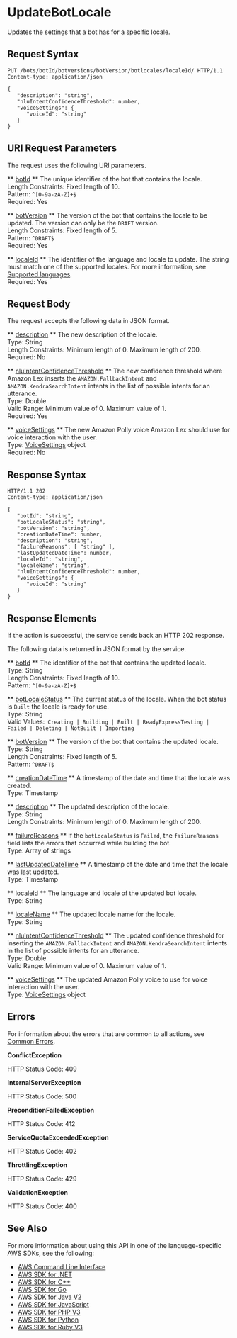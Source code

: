 # UpdateBotLocale<a name="API_UpdateBotLocale"></a>

Updates the settings that a bot has for a specific locale\.

## Request Syntax<a name="API_UpdateBotLocale_RequestSyntax"></a>

```
PUT /bots/botId/botversions/botVersion/botlocales/localeId/ HTTP/1.1
Content-type: application/json

{
   "description": "string",
   "nluIntentConfidenceThreshold": number,
   "voiceSettings": { 
      "voiceId": "string"
   }
}
```

## URI Request Parameters<a name="API_UpdateBotLocale_RequestParameters"></a>

The request uses the following URI parameters\.

 ** [botId](#API_UpdateBotLocale_RequestSyntax) **   <a name="lexv2-UpdateBotLocale-request-botId"></a>
The unique identifier of the bot that contains the locale\.  
Length Constraints: Fixed length of 10\.  
Pattern: `^[0-9a-zA-Z]+$`   
Required: Yes

 ** [botVersion](#API_UpdateBotLocale_RequestSyntax) **   <a name="lexv2-UpdateBotLocale-request-botVersion"></a>
The version of the bot that contains the locale to be updated\. The version can only be the `DRAFT` version\.  
Length Constraints: Fixed length of 5\.  
Pattern: `^DRAFT$`   
Required: Yes

 ** [localeId](#API_UpdateBotLocale_RequestSyntax) **   <a name="lexv2-UpdateBotLocale-request-localeId"></a>
The identifier of the language and locale to update\. The string must match one of the supported locales\. For more information, see [Supported languages](https://docs.aws.amazon.com/lexv2/latest/dg/how-languages.html)\.  
Required: Yes

## Request Body<a name="API_UpdateBotLocale_RequestBody"></a>

The request accepts the following data in JSON format\.

 ** [description](#API_UpdateBotLocale_RequestSyntax) **   <a name="lexv2-UpdateBotLocale-request-description"></a>
The new description of the locale\.  
Type: String  
Length Constraints: Minimum length of 0\. Maximum length of 200\.  
Required: No

 ** [nluIntentConfidenceThreshold](#API_UpdateBotLocale_RequestSyntax) **   <a name="lexv2-UpdateBotLocale-request-nluIntentConfidenceThreshold"></a>
The new confidence threshold where Amazon Lex inserts the `AMAZON.FallbackIntent` and `AMAZON.KendraSearchIntent` intents in the list of possible intents for an utterance\.  
Type: Double  
Valid Range: Minimum value of 0\. Maximum value of 1\.  
Required: Yes

 ** [voiceSettings](#API_UpdateBotLocale_RequestSyntax) **   <a name="lexv2-UpdateBotLocale-request-voiceSettings"></a>
The new Amazon Polly voice Amazon Lex should use for voice interaction with the user\.  
Type: [VoiceSettings](API_VoiceSettings.md) object  
Required: No

## Response Syntax<a name="API_UpdateBotLocale_ResponseSyntax"></a>

```
HTTP/1.1 202
Content-type: application/json

{
   "botId": "string",
   "botLocaleStatus": "string",
   "botVersion": "string",
   "creationDateTime": number,
   "description": "string",
   "failureReasons": [ "string" ],
   "lastUpdatedDateTime": number,
   "localeId": "string",
   "localeName": "string",
   "nluIntentConfidenceThreshold": number,
   "voiceSettings": { 
      "voiceId": "string"
   }
}
```

## Response Elements<a name="API_UpdateBotLocale_ResponseElements"></a>

If the action is successful, the service sends back an HTTP 202 response\.

The following data is returned in JSON format by the service\.

 ** [botId](#API_UpdateBotLocale_ResponseSyntax) **   <a name="lexv2-UpdateBotLocale-response-botId"></a>
The identifier of the bot that contains the updated locale\.  
Type: String  
Length Constraints: Fixed length of 10\.  
Pattern: `^[0-9a-zA-Z]+$` 

 ** [botLocaleStatus](#API_UpdateBotLocale_ResponseSyntax) **   <a name="lexv2-UpdateBotLocale-response-botLocaleStatus"></a>
The current status of the locale\. When the bot status is `Built` the locale is ready for use\.  
Type: String  
Valid Values:` Creating | Building | Built | ReadyExpressTesting | Failed | Deleting | NotBuilt | Importing` 

 ** [botVersion](#API_UpdateBotLocale_ResponseSyntax) **   <a name="lexv2-UpdateBotLocale-response-botVersion"></a>
The version of the bot that contains the updated locale\.  
Type: String  
Length Constraints: Fixed length of 5\.  
Pattern: `^DRAFT$` 

 ** [creationDateTime](#API_UpdateBotLocale_ResponseSyntax) **   <a name="lexv2-UpdateBotLocale-response-creationDateTime"></a>
A timestamp of the date and time that the locale was created\.  
Type: Timestamp

 ** [description](#API_UpdateBotLocale_ResponseSyntax) **   <a name="lexv2-UpdateBotLocale-response-description"></a>
The updated description of the locale\.  
Type: String  
Length Constraints: Minimum length of 0\. Maximum length of 200\.

 ** [failureReasons](#API_UpdateBotLocale_ResponseSyntax) **   <a name="lexv2-UpdateBotLocale-response-failureReasons"></a>
If the `botLocaleStatus` is `Failed`, the `failureReasons` field lists the errors that occurred while building the bot\.  
Type: Array of strings

 ** [lastUpdatedDateTime](#API_UpdateBotLocale_ResponseSyntax) **   <a name="lexv2-UpdateBotLocale-response-lastUpdatedDateTime"></a>
A timestamp of the date and time that the locale was last updated\.  
Type: Timestamp

 ** [localeId](#API_UpdateBotLocale_ResponseSyntax) **   <a name="lexv2-UpdateBotLocale-response-localeId"></a>
The language and locale of the updated bot locale\.  
Type: String

 ** [localeName](#API_UpdateBotLocale_ResponseSyntax) **   <a name="lexv2-UpdateBotLocale-response-localeName"></a>
The updated locale name for the locale\.  
Type: String

 ** [nluIntentConfidenceThreshold](#API_UpdateBotLocale_ResponseSyntax) **   <a name="lexv2-UpdateBotLocale-response-nluIntentConfidenceThreshold"></a>
The updated confidence threshold for inserting the `AMAZON.FallbackIntent` and `AMAZON.KendraSearchIntent` intents in the list of possible intents for an utterance\.  
Type: Double  
Valid Range: Minimum value of 0\. Maximum value of 1\.

 ** [voiceSettings](#API_UpdateBotLocale_ResponseSyntax) **   <a name="lexv2-UpdateBotLocale-response-voiceSettings"></a>
The updated Amazon Polly voice to use for voice interaction with the user\.  
Type: [VoiceSettings](API_VoiceSettings.md) object

## Errors<a name="API_UpdateBotLocale_Errors"></a>

For information about the errors that are common to all actions, see [Common Errors](CommonErrors.md)\.

 **ConflictException**   
  
HTTP Status Code: 409

 **InternalServerException**   
  
HTTP Status Code: 500

 **PreconditionFailedException**   
  
HTTP Status Code: 412

 **ServiceQuotaExceededException**   
  
HTTP Status Code: 402

 **ThrottlingException**   
  
HTTP Status Code: 429

 **ValidationException**   
  
HTTP Status Code: 400

## See Also<a name="API_UpdateBotLocale_SeeAlso"></a>

For more information about using this API in one of the language\-specific AWS SDKs, see the following:
+  [ AWS Command Line Interface](https://docs.aws.amazon.com/goto/aws-cli/models.lex.v2-2020-08-07/UpdateBotLocale) 
+  [ AWS SDK for \.NET](https://docs.aws.amazon.com/goto/DotNetSDKV3/models.lex.v2-2020-08-07/UpdateBotLocale) 
+  [ AWS SDK for C\+\+](https://docs.aws.amazon.com/goto/SdkForCpp/models.lex.v2-2020-08-07/UpdateBotLocale) 
+  [ AWS SDK for Go](https://docs.aws.amazon.com/goto/SdkForGoV1/models.lex.v2-2020-08-07/UpdateBotLocale) 
+  [ AWS SDK for Java V2](https://docs.aws.amazon.com/goto/SdkForJavaV2/models.lex.v2-2020-08-07/UpdateBotLocale) 
+  [ AWS SDK for JavaScript](https://docs.aws.amazon.com/goto/AWSJavaScriptSDK/models.lex.v2-2020-08-07/UpdateBotLocale) 
+  [ AWS SDK for PHP V3](https://docs.aws.amazon.com/goto/SdkForPHPV3/models.lex.v2-2020-08-07/UpdateBotLocale) 
+  [ AWS SDK for Python](https://docs.aws.amazon.com/goto/boto3/models.lex.v2-2020-08-07/UpdateBotLocale) 
+  [ AWS SDK for Ruby V3](https://docs.aws.amazon.com/goto/SdkForRubyV3/models.lex.v2-2020-08-07/UpdateBotLocale) 